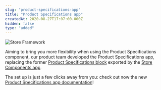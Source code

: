 ```yaml
---
slug: "product-specifications-app"
title: "Product Specifications app"
createdAt: 2020-08-27T17:07:00.000Z
hidden: false
type: "added"
---
```


![Store Framework](https://img.shields.io/badge/-Store%20Framework-red)

Aiming to bring you more flexibility when using the Product Specifications component, our product team developed the Product Specifications app, replacing the former [Product Specifications block](https://github.com/vtex-apps/store-components/blob/master/docs/ProductSpecifications.md) exported by the [Store Components app](https://vtex.io/docs/app/vtex.store-components).

The set up is just a few clicks away from you: check out now the new [Product Specifications app documentation](https://vtex.io/docs/components/all/vtex.product-specifications/)!
